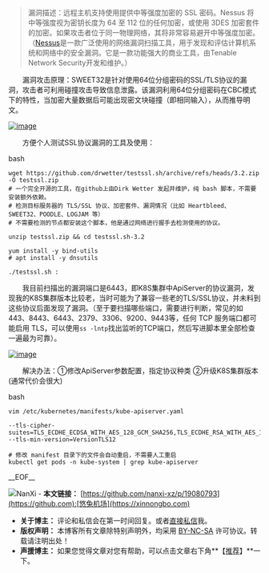 > 漏洞描述：远程主机支持使用提供中等强度加密的 SSL 密码。Nessus 将中等强度视为密钥长度为 64 至 112 位的任何加密，或使用 3DES 加密套件的加密。如果攻击者位于同一物理网络，其将非常容易避开中等强度加密。（[Nessus](https://github.com)是一款广泛使用的网络漏洞扫描工具，用于发现和评估计算机系统和网络中的安全漏洞。它是一款功能强大的商业工具，由Tenable Network Security开发和维护。）

  漏洞攻击原理：SWEET32是针对使用64位分组密码的SSL/TLS协议的漏洞，攻击者可利用碰撞攻击导致信息泄露。该漏洞利用64位分组密码在CBC模式下的特性，当加密大量数据后可能出现密文块碰撞（即相同输入），从而推导明文。 ‌

[![image](https://img2024.cnblogs.com/blog/3413000/202509/3413000-20250921164303208-449676902.png)](https://img2024.cnblogs.com/blog/3413000/202509/3413000-20250921164303208-449676902.png)

  方便个人测试SSL协议漏洞的工具及使用：

bash

```
wget https://github.com/drwetter/testssl.sh/archive/refs/heads/3.2.zip -O testssl.zip
# 一个完全开源的工具，在github上由Dirk Wetter 发起并维护，纯 bash 脚本，不需要安装额外依赖。
# 检测目标服务器的 TLS/SSL 协议、加密套件、漏洞情况（比如 Heartbleed、SWEET32、POODLE、LOGJAM 等）
# 不需要检测的节点都安装这个脚本，他是通过网络进行握手去检测使用的协议。

unzip testssl.zip && cd testssl.sh-3.2 

yum install -y bind-utils
# apt install -y dnsutils

./testssl.sh :
```

  我目前扫描出的漏洞端口是6443，即K8S集群中ApiServer的协议漏洞，发现我的K8S集群版本比较老，当时可能为了兼容一些老的TLS/SSL协议，并未料到这些协议后面发现了漏洞。（至于要扫描哪些端口，需要进行判断，常见的如443、8443、6443、2379、3306、9200、9443等，任何 TCP 服务端口都可能启用 TLS，可以使用`ss -lntp`找出监听的TCP端口，然后写进脚本里全部检查一遍最为可靠）。

[![image](https://img2024.cnblogs.com/blog/3413000/202509/3413000-20250921164326980-1998778353.png)](https://img2024.cnblogs.com/blog/3413000/202509/3413000-20250921164326980-1998778353.png)

  解决办法：①修改ApiServer参数配置，指定协议种类 ②升级K8S集群版本(通常代价会很大)

bash

```
vim /etc/kubernetes/manifests/kube-apiserver.yaml

--tls-cipher-suites=TLS_ECDHE_ECDSA_WITH_AES_128_GCM_SHA256,TLS_ECDHE_RSA_WITH_AES_128_GCM_SHA256,TLS_ECDHE_ECDSA_WITH_AES_256_GCM_SHA384,TLS_ECDHE_RSA_WITH_AES_256_GCM_SHA384,TLS_ECDHE_ECDSA_WITH_CHACHA20_POLY1305,TLS_ECDHE_RSA_WITH_CHACHA20_POLY1305
--tls-min-version=VersionTLS12

# 修改 manifest 目录下的文件会自动重启，不需要人工重启
kubectl get pods -n kube-system | grep kube-apiserver
```



\_\_EOF\_\_

![](https://github.com/nanxi-xz)NanXi - **本文链接：** [https://github.com/nanxi-xz/p/19080793](https://github.com):[悠兔机场](https://xinnongbo.com)
- **关于博主：** 评论和私信会在第一时间回复。或者[直接私信](https://github.com)我。
- **版权声明：** 本博客所有文章除特别声明外，均采用 [BY-NC-SA](https://github.com "BY-NC-SA") 许可协议。转载请注明出处！
- **声援博主：** 如果您觉得文章对您有帮助，可以点击文章右下角**【[推荐](javascript:void(0);)】**一下。
